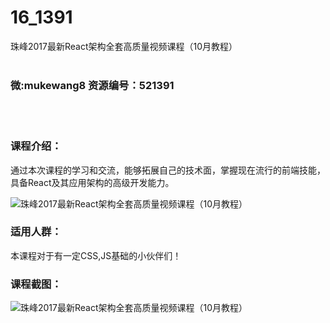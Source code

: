 # 16_1391
珠峰2017最新React架构全套高质量视频课程（10月教程）
<br/></br>
<h3>微:mukewang8 资源编号：521391</h3>
<br/></br>
<h3>课程介绍：</h3>
<p>通过本次课程的学习和交流，能够拓展自己的技术面，掌握现在流行的前端技能，具备<a title="查看与 React 相关的文章" target="_blank">React</a>及其应用架构的高级开发能力。</p>
<p><img src="https://www.ko996.com/wp-content/uploads/img/2018/03/2-146.png" alt="珠峰2017最新React架构全套高质量视频课程（10月教程）"></p>
<div class="info-desc">
<h3>适用人群：</h3>
<p>本课程对于有一定CSS,JS基础的小伙伴们！</p>
<h3>课程截图：</h3>
<p><img src="https://www.ko996.com/wp-content/uploads/img/2018/03/3-147-300x152.png" alt="珠峰2017最新React架构全套高质量视频课程（10月教程）"></p>


			
</div>
